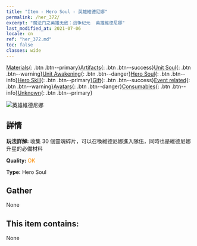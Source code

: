 ```yaml
---
title: "Item - Hero Soul - 英雄維德尼娜"
permalink: /her_372/
excerpt: "魔法门之英雄无敌：战争纪元  英雄維德尼娜"
last_modified_at: 2021-07-06
locale: cn
ref: "her_372.md"
toc: false
classes: wide
---
```

 [Materials](/ItemsCN/){: .btn .btn--primary}[Artifacts](/ItemsCN/Artifacts/){: .btn .btn--success}[Unit Soul](/ItemsCN/UnitSoul/){: .btn .btn--warning}[Unit Awakening](/ItemsCN/UnitAwakening/){: .btn .btn--danger}[Hero Soul](/ItemsCN/HeroSoul/){: .btn .btn--info}[Hero Skill](/ItemsCN/HeroSkill/){: .btn .btn--primary}[Gift](/ItemsCN/Gift/){: .btn .btn--success}[Event related](/ItemsCN/Events/){: .btn .btn--warning}[Avatars](/ItemsCN/Avatars/){: .btn .btn--danger}[Consumables](/ItemsCN/Consumables/){: .btn .btn--info}[Unknown](/ItemsCN/Unknown/){: .btn .btn--primary}

 ![英雄維德尼娜](/images/h/h_Vidomina.jpg)

## 詳情
 **玩法詳解:** 收集 30 個靈魂碎片，可以召喚維德尼娜進入隊伍，同時也是維德尼娜升星的必備材料

 **Quality:** <span style="color: #FF8C00">OK</span>

 **Type:** Hero Soul

## Gather

  None

## This item contains:

  None

